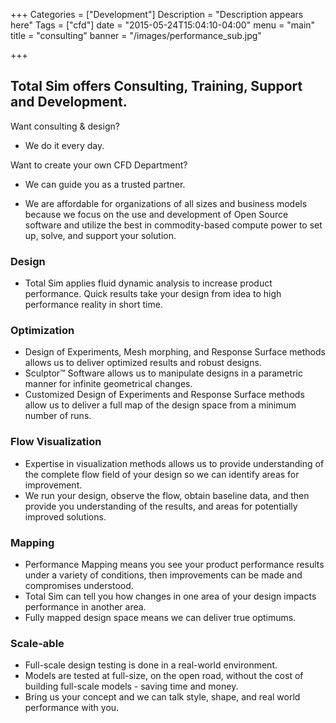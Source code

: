 +++
Categories = ["Development"]
Description = "Description appears here"
Tags = ["cfd"]
date = "2015-05-24T15:04:10-04:00"
menu = "main"
title = "consulting"
banner = "/images/performance_sub.jpg"

+++

## Total Sim offers Consulting, Training, Support and Development.

Want consulting & design?

- We do it every day.

Want to create your own CFD Department?

- We can guide you as a trusted partner.

- We are affordable for organizations of all sizes and business models because we focus on the use and development of Open Source software and utilize the best in commodity-based compute power to set up, solve, and support your solution.

### Design

* Total Sim applies fluid dynamic analysis to increase product performance.
Quick results take your design from idea to high performance reality in short time.

### Optimization

* Design of Experiments, Mesh morphing, and Response Surface methods allows us to deliver optimized results and robust designs.
* Sculptor™ Software allows us to manipulate designs in a parametric manner for infinite geometrical changes.
* Customized Design of Experiments and Response Surface methods allow us to deliver a full map of the design space from a minimum number of runs.

### Flow Visualization

* Expertise in visualization methods allows us to provide understanding of the complete flow field of your design so we can identify areas for improvement.
* We run your design, observe the flow, obtain baseline data, and then provide you understanding of the results, and areas for potentially improved solutions.

### Mapping

* Performance Mapping means you see your product performance results under a variety of conditions, then improvements can be made and compromises understood.
* Total Sim can tell you how changes in one area of your design impacts performance in another area.
* Fully mapped design space means we can deliver true optimums.

### Scale-able

* Full-scale design testing is done in a real-world environment.
* Models are tested at full-size, on the open road, without the cost of building full-scale models - saving time and money.
* Bring us your concept and we can talk style, shape, and real world performance with you.
